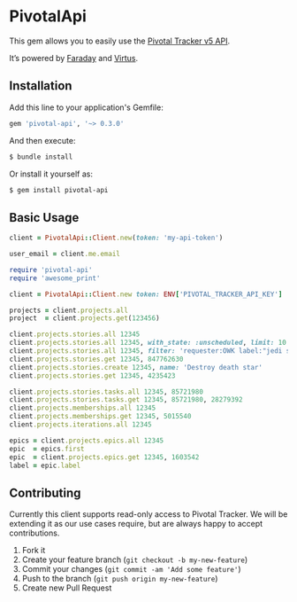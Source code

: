 # PivotalApi

This gem allows you to easily use the [Pivotal Tracker v5 API](https://www.pivotaltracker.com/help/api/rest/v5).

It’s powered by [Faraday](https://github.com/lostisland/faraday) and [Virtus](https://github.com/solnic/virtus).

## Installation

Add this line to your application's Gemfile:
```ruby
gem 'pivotal-api', '~> 0.3.0'
```

And then execute:
```bash
$ bundle install
```

Or install it yourself as:
```bash
$ gem install pivotal-api
```

## Basic Usage

```ruby
client = PivotalApi::Client.new(token: 'my-api-token')                    # Create API client

user_email = client.me.email                                              # Get authenticated user's email

require 'pivotal-api'
require 'awesome_print'

client = PivotalApi::Client.new token: ENV['PIVOTAL_TRACKER_API_KEY']

projects = client.projects.all                                                    # Get all projects
project  = client.projects.get(123456)                                            # Find project with given ID

client.projects.stories.all 12345                                                 # Get all stories for a project
client.projects.stories.all 12345, with_state: :unscheduled, limit: 10            # Get 10 unscheduled stories for a project
client.projects.stories.all 12345, filter: 'requester:OWK label:"jedi stuff"'     # Get all stories that match the given filters
client.projects.stories.get 12345, 847762630                                      # Find a story with the given ID
client.projects.stories.create 12345, name: 'Destroy death star'                    # Create a story with the name 'Destroy death star'
client.projects.stories.get 12345, 4235423

client.projects.stories.tasks.all 12345, 85721980
client.projects.stories.tasks.get 12345, 85721980, 28279392
client.projects.memberships.all 12345
client.projects.memberships.get 12345, 5015540
client.projects.iterations.all 12345

epics = client.projects.epics.all 12345                                           # Get all epics for a project
epic  = epics.first
epic  = client.projects.epics.get 12345, 1603542
label = epic.label                                                                # Get an epic's label
```

## Contributing

Currently this client supports read-only access to Pivotal Tracker.
We will be extending it as our use cases require, but are always happy to accept contributions.

1. Fork it
2. Create your feature branch (`git checkout -b my-new-feature`)
3. Commit your changes (`git commit -am 'Add some feature'`)
4. Push to the branch (`git push origin my-new-feature`)
5. Create new Pull Request

